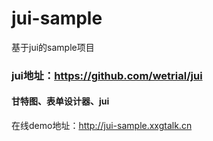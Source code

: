# jui-sample
基于jui的sample项目
### jui地址：https://github.com/wetrial/jui
#### 甘特图、表单设计器、jui
在线demo地址：http://jui-sample.xxgtalk.cn

